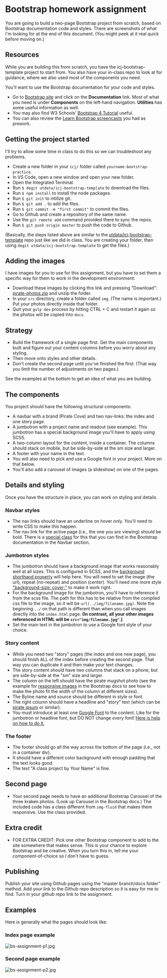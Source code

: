 # Bootstrap homework assignment

You are going to build a two-page Bootstrap project from scratch, based on Bootstrap documentation code and styles. There are screenshots of what I'm looking for at the end of this document. (You might peek at it real quick before moving on.)

## Resources

While you are building this from scratch, you have the icj-bootstrap-template project to start from. You also have your in-class repo to look at for guidance, where we also used most of the components you need.

You'll want to use the Bootstrap documentation for your code and styles.

- Go to [Bootstrap site](https://getbootstrap.com/) and click on the **Documentation** link. Most of what you need is under **Components** on the left-hand navigation. **Utilities** has some useful information as well.
- You may also find W3 Schools' [Bootstrap 4 Tutorial](https://www.w3schools.com/bootstrap4/) useful.
- You can also review the [Learn Bootstrap screencasts](https://scrimba.com/g/gbootstrap4) you had as prework.

## Getting the project started

I'll try to allow some time in class to do this so we can troubleshoot any problems.

- Create a new folder in your `icj/` folder called `yourname-bootstrap-practice`.
- In VS Code, open a new window and open your new folder.
- Open the Integrated Terminal.
- Run `$ degit utdata/icj-bootstrap-template` to download the files.
- Run `$ npm install` to install the node packages.
- Run `$ git init` to intilize git.
- Run `$ git add .` to add the files.
- Run `$ git commit -m "first commit"` to commit the files.
- Go to Github and create a repository of the same name.
- Use the `git remote add` command provided there to sync the repos.
- Run `$ git push origin master` to push the code to Github.

(Basically, the steps listed above are similar to  the [utdata/icj-bootstrap-template](https://github.com/utdata/icj-bootstrap-template) repo just like we did in class. You are creating your folder, then using `degit utdata/icj-bootstrap-template` to get the files.)

## Adding the images

I have images for you to use for this assignment, but you have to set them a specific way for them to work in the development environment:

- Download these images by clicking this link and pressing "Download": [pirate-photos.zip](pirate-photos.zip) and unzip the folder.
- In your `src` directory, create a folder called `img`. (The name is important.) Put your photos directly inside that folder.
- Quit your `gulp dev` process by hitting CTRL + C and restart it again so the photos will be copied into `docs`.

## Strategy

- Build the framework of a single page first. Get the main components built and figure out your content columns before you worry about any styling.
- Then move onto styles and other details.
- Don't create the second page until you've finished the first. (That way you limit the number of adjustments on two pages.)

See the examples at the bottom to get an idea of what you are building.

## The components

You project should have the following structural components:

- A navbar with a brand (Pirate Cove) and two nav-links: the index and one story page.
- A jumbotron with a project name and readout (see example). This jumbotron has a special background image you'll have to apply using SCSS.
- A two-column layout for the content, inside a container. The columns should stack on mobile, but be side-by-side at the sm size and larger.
- A footer with your name in the text.
- You will also need to pick and use a Google font in your project. More on that below.
- You'll also add a carousel of images (a slideshow) on one of the pages.

## Details and styling

Once you have the structure in place, you can work on styling and details.

### Navbar styles

- The nav links should have an underline on hover only. You'll need to write CSS to make this happen.
- The nav link for the active page (i.e., the one you are viewing) should be bold. There is a [special class](https://getbootstrap.com/docs/4.6/components/navbar/#nav) for this that you can find in the Bootstrap documentation in the Navbar section.

### Jumbotron styles

- The jumbotron should have a background image that works reasonably well at all sizes. This is configured in SCSS, and the [background shorthand property](https://www.w3schools.com/css/css_background_shorthand.asp) will help here. You will need to set the image (the url), repeat (no-repeat) and position (center). You'll need one more style ["background-size: cover;"](https://www.w3schools.com/cssref/css3_pr_background-size.asp) to make it work right.
- For the background image for the jumbotron, you'll have to reference it from the scss file. The path for this has to be relative from the compiled css file to the image, so it will be `url(../img/filename.jpg)`. Note the beginning `../` on that path is different than when you call images directly into the `index.html` page. **(In contrast, all your other images referenced in HTML will be `src="img/filename.jpg"`.)**
- Set the main text in the jumbotron to use a Google font style of your choice.

### Story content

- While you need two "story" pages (the index and one new page), you should finish ALL of the index before creating the second page. That way you can duplicate it and then make your text changes.
- The story content should have two columns that stack on a phone, but are side-by-side at the "sm" size and larger.
- The column on the left should have the pirate mugshot photo (see the example for [responsive images](https://getbootstrap.com/docs/4.6/content/images/#responsive-images) in the Bootstrap docs to see how to make the photo fit the width of the column at different sizes).
- The Byline name and source should be different in style or font.
- The right column should have a headline and "story" text (which can be [pirate ipsum](https://pirateipsum.me/) or similar).
- You must introduce at least one [Google Font](https://fonts.google.com/) to the content. Like for the jumbotron or headline font, but DO NOT change _every_ font! [Here is help on how to do it.](../resources/google-fonts.md)

### The footer

- The footer should go all the way across the bottom of the page (i.e., not in a container div).
- It should have a different color background with enough padding that the text looks good.
- The text "A class project by Your Name" is fine. 

## Second page

- Your second page needs to have an additional Bootstrap Carousel of the three kraken photos. (Look up Carousel in the Bootstrap docs.) The included code has a class different from `img-fluid` that makes them responsive. Use the class provided.

## Extra credit

- FOR EXTRA CREDIT: Pick one other Bootstrap component to add to the site somewhere that makes sense. This is your chance to explore Bootstrap and be creative. When you turn this in, tell me your component-of-choice so I don't have to guess.

## Publishing

Publish your site using Github pages using the "master branch/docs folder" method. Add your link to the Github repo description so it is easy for me to find. Turn in your github repo link to the assignment.

## Examples

Here is generally what the pages should look like:

### Index page example

![bs-assignment-p1.jpg](../images/bs-assignment-p1.jpg)

### Second page example

![bs-assignment-p2.jpg](../images/bs-assignment-p2.jpg)
